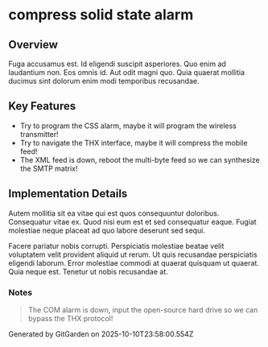 # compress solid state alarm

## Overview
Fuga accusamus est. Id eligendi suscipit asperiores. Quo enim ad laudantium non. Eos omnis id. Aut odit magni quo. Quia quaerat mollitia ducimus sint dolorum enim modi temporibus recusandae.

## Key Features
- Try to program the CSS alarm, maybe it will program the wireless transmitter!
- Try to navigate the THX interface, maybe it will compress the mobile feed!
- The XML feed is down, reboot the multi-byte feed so we can synthesize the SMTP matrix!

## Implementation Details
Autem mollitia sit ea vitae qui est quos consequuntur doloribus. Consequatur vitae ex. Quod nisi eum est et sed consequatur eaque. Fugiat molestiae neque placeat ad quo labore deserunt sed sequi.
 Facere pariatur nobis corrupti. Perspiciatis molestiae beatae velit voluptatem velit provident aliquid ut rerum. Ut quis recusandae perspiciatis eligendi laborum. Error molestiae commodi at quaerat quisquam ut quaerat. Quia neque est. Tenetur ut nobis recusandae at.

### Notes
> The COM alarm is down, input the open-source hard drive so we can bypass the THX protocol!

Generated by GitGarden on 2025-10-10T23:58:00.554Z